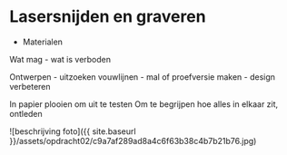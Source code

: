 # Lasersnijden en graveren 

* Materialen

Wat mag - wat is verboden

Ontwerpen - uitzoeken vouwlijnen - mal of proefversie maken - design verbeteren 

In papier plooien om uit te testen
Om te begrijpen hoe alles in elkaar zit, ontleden

![beschrijving foto]({{ site.baseurl }}/assets/opdracht02/c9a7af289ad8a4c6f63b38c4b7b21b76.jpg)

